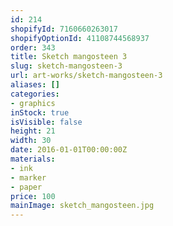 ```yaml
---
id: 214
shopifyId: 7160660263017
shopifyOptionId: 41108744568937
order: 343
title: Sketch mangosteen 3
slug: sketch-mangosteen-3
url: art-works/sketch-mangosteen-3
aliases: []
categories:
- graphics
inStock: true
isVisible: false
height: 21
width: 30
date: 2016-01-01T00:00:00Z
materials:
- ink
- marker
- paper
price: 100
mainImage: sketch_mangosteen.jpg
---
```

